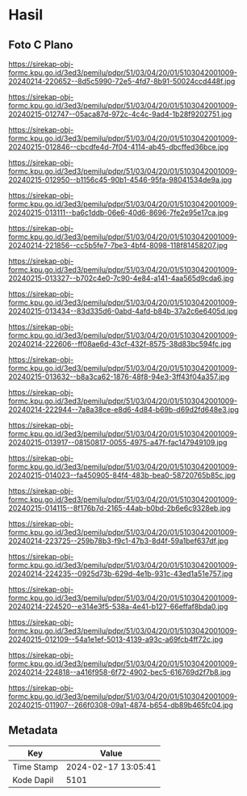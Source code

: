 # Hasil

## Foto C Plano

https://sirekap-obj-formc.kpu.go.id/3ed3/pemilu/pdpr/51/03/04/20/01/5103042001009-20240214-220652--8d5c5990-72e5-4fd7-8b91-50024ccd448f.jpg

https://sirekap-obj-formc.kpu.go.id/3ed3/pemilu/pdpr/51/03/04/20/01/5103042001009-20240215-012747--05aca87d-972c-4c4c-9ad4-1b28f9202751.jpg

https://sirekap-obj-formc.kpu.go.id/3ed3/pemilu/pdpr/51/03/04/20/01/5103042001009-20240215-012846--cbcdfe4d-7f04-4114-ab45-dbcffed36bce.jpg

https://sirekap-obj-formc.kpu.go.id/3ed3/pemilu/pdpr/51/03/04/20/01/5103042001009-20240215-012950--b1156c45-90b1-4546-95fa-98041534de9a.jpg

https://sirekap-obj-formc.kpu.go.id/3ed3/pemilu/pdpr/51/03/04/20/01/5103042001009-20240215-013111--ba6c1ddb-06e6-40d6-8696-7fe2e95e17ca.jpg

https://sirekap-obj-formc.kpu.go.id/3ed3/pemilu/pdpr/51/03/04/20/01/5103042001009-20240214-221856--cc5b5fe7-7be3-4bf4-8098-118f81458207.jpg

https://sirekap-obj-formc.kpu.go.id/3ed3/pemilu/pdpr/51/03/04/20/01/5103042001009-20240215-013327--b702c4e0-7c90-4e84-a141-4aa565d9cda6.jpg

https://sirekap-obj-formc.kpu.go.id/3ed3/pemilu/pdpr/51/03/04/20/01/5103042001009-20240215-013434--83d335d6-0abd-4afd-b84b-37a2c6e6405d.jpg

https://sirekap-obj-formc.kpu.go.id/3ed3/pemilu/pdpr/51/03/04/20/01/5103042001009-20240214-222606--ff08ae6d-43cf-432f-8575-38d83bc594fc.jpg

https://sirekap-obj-formc.kpu.go.id/3ed3/pemilu/pdpr/51/03/04/20/01/5103042001009-20240215-013632--b8a3ca62-1876-48f8-94e3-3ff43f04a357.jpg

https://sirekap-obj-formc.kpu.go.id/3ed3/pemilu/pdpr/51/03/04/20/01/5103042001009-20240214-222944--7a8a38ce-e8d6-4d84-b69b-d69d2fd648e3.jpg

https://sirekap-obj-formc.kpu.go.id/3ed3/pemilu/pdpr/51/03/04/20/01/5103042001009-20240215-013917--08150817-0055-4975-a47f-fac147949109.jpg

https://sirekap-obj-formc.kpu.go.id/3ed3/pemilu/pdpr/51/03/04/20/01/5103042001009-20240215-014023--fa450905-84f4-483b-bea0-58720765b85c.jpg

https://sirekap-obj-formc.kpu.go.id/3ed3/pemilu/pdpr/51/03/04/20/01/5103042001009-20240215-014115--8f176b7d-2165-44ab-b0bd-2b6e6c9328eb.jpg

https://sirekap-obj-formc.kpu.go.id/3ed3/pemilu/pdpr/51/03/04/20/01/5103042001009-20240214-223725--259b78b3-f9c1-47b3-8d4f-59a1bef637df.jpg

https://sirekap-obj-formc.kpu.go.id/3ed3/pemilu/pdpr/51/03/04/20/01/5103042001009-20240214-224235--0925d73b-629d-4e1b-931c-43ed1a51e757.jpg

https://sirekap-obj-formc.kpu.go.id/3ed3/pemilu/pdpr/51/03/04/20/01/5103042001009-20240214-224520--e314e3f5-538a-4e41-b127-66effaf8bda0.jpg

https://sirekap-obj-formc.kpu.go.id/3ed3/pemilu/pdpr/51/03/04/20/01/5103042001009-20240215-012109--54a1e1ef-5013-4139-a93c-a69fcb4ff72c.jpg

https://sirekap-obj-formc.kpu.go.id/3ed3/pemilu/pdpr/51/03/04/20/01/5103042001009-20240214-224818--a416f958-6f72-4902-bec5-616769d2f7b8.jpg

https://sirekap-obj-formc.kpu.go.id/3ed3/pemilu/pdpr/51/03/04/20/01/5103042001009-20240215-011907--266f0308-09a1-4874-b654-db89b465fc04.jpg


## Metadata

| Key        | Value               |
| ---------- | ------------------- |
| Time Stamp | 2024-02-17 13:05:41 |
| Kode Dapil | 5101                |



